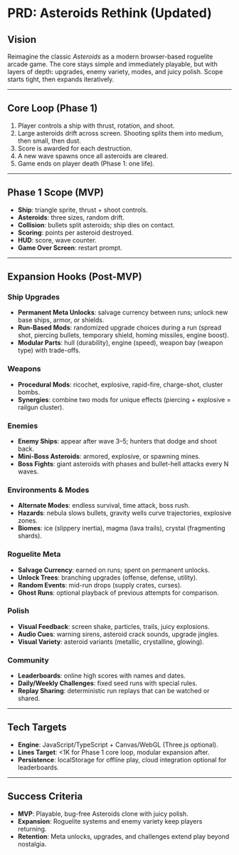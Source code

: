 # PRD: Asteroids Rethink (Updated)

## Vision
Reimagine the classic *Asteroids* as a modern browser-based roguelite arcade game. The core stays simple and immediately playable, but with layers of depth: upgrades, enemy variety, modes, and juicy polish. Scope starts tight, then expands iteratively.

---

## Core Loop (Phase 1)
1. Player controls a ship with thrust, rotation, and shoot.
2. Large asteroids drift across screen. Shooting splits them into medium, then small, then dust.
3. Score is awarded for each destruction.
4. A new wave spawns once all asteroids are cleared.
5. Game ends on player death (Phase 1: one life).

---

## Phase 1 Scope (MVP)
- **Ship**: triangle sprite, thrust + shoot controls.
- **Asteroids**: three sizes, random drift.
- **Collision**: bullets split asteroids; ship dies on contact.
- **Scoring**: points per asteroid destroyed.
- **HUD**: score, wave counter.
- **Game Over Screen**: restart prompt.

---

## Expansion Hooks (Post-MVP)

### Ship Upgrades
- **Permanent Meta Unlocks**: salvage currency between runs; unlock new base ships, armor, or shields.
- **Run-Based Mods**: randomized upgrade choices during a run (spread shot, piercing bullets, temporary shield, homing missiles, engine boost).
- **Modular Parts**: hull (durability), engine (speed), weapon bay (weapon type) with trade-offs.

### Weapons
- **Procedural Mods**: ricochet, explosive, rapid-fire, charge-shot, cluster bombs.
- **Synergies**: combine two mods for unique effects (piercing + explosive = railgun cluster).

### Enemies
- **Enemy Ships**: appear after wave 3–5; hunters that dodge and shoot back.
- **Mini-Boss Asteroids**: armored, explosive, or spawning mines.
- **Boss Fights**: giant asteroids with phases and bullet-hell attacks every N waves.

### Environments & Modes
- **Alternate Modes**: endless survival, time attack, boss rush.
- **Hazards**: nebula slows bullets, gravity wells curve trajectories, explosive zones.
- **Biomes**: ice (slippery inertia), magma (lava trails), crystal (fragmenting shards).

### Roguelite Meta
- **Salvage Currency**: earned on runs; spent on permanent unlocks.
- **Unlock Trees**: branching upgrades (offense, defense, utility).
- **Random Events**: mid-run drops (supply crates, curses).
- **Ghost Runs**: optional playback of previous attempts for comparison.

### Polish
- **Visual Feedback**: screen shake, particles, trails, juicy explosions.
- **Audio Cues**: warning sirens, asteroid crack sounds, upgrade jingles.
- **Visual Variety**: asteroid variants (metallic, crystalline, glowing).

### Community
- **Leaderboards**: online high scores with names and dates.
- **Daily/Weekly Challenges**: fixed seed runs with special rules.
- **Replay Sharing**: deterministic run replays that can be watched or shared.

---

## Tech Targets
- **Engine**: JavaScript/TypeScript + Canvas/WebGL (Three.js optional).
- **Lines Target**: <1K for Phase 1 core loop, modular expansion after.
- **Persistence**: localStorage for offline play, cloud integration optional for leaderboards.

---

## Success Criteria
- **MVP**: Playable, bug-free Asteroids clone with juicy polish.
- **Expansion**: Roguelite systems and enemy variety keep players returning.
- **Retention**: Meta unlocks, upgrades, and challenges extend play beyond nostalgia.